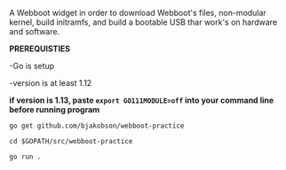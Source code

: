 A Webboot widget in order to download Webboot's files, non-modular kernel, build initramfs, and build a bootable USB thar work's on hardware and software.


 **PREREQUISTIES**
 
  -Go is setup
  
  -version is at least 1.12
  
  **if version is 1.13, paste `export GO111MODULE=off` into your command line before running program**



`go get github.com/bjakobson/webboot-practice`

`cd $GOPATH/src/webboot-practice`

`go run .`
